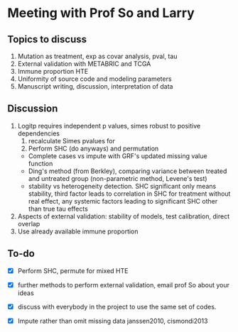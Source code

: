 # Meeting with Prof So and Larry

## Topics to discuss

1. Mutation as treatment, exp as covar analysis, pval, tau
2. External validation with METABRIC and TCGA
3. Immune proportion HTE
4. Uniformity of source code and modeling parameters
5. Manuscript writing, discussion, interpretation of data

## Discussion

1. Logitp requires independent p values, simes robust to positive dependencies
   1. recalculate Simes pvalues for
   2. Perform SHC (do anyways) and permutation
    - Complete cases vs impute with GRF's updated missing value function
    - Ding's method (from Berkley), comparing variance between treated and untreated group (non-parametric method, Levene's test)
    - stability vs heterogeneity detection. SHC significant only means stability, third factor leads to correlation in SHC for treatment without real effect, any systemic factors leading to significant SHC other than true tau effects
2. Aspects of external validation: stability of models, test calibration, direct overlap
3. Use already available immune proportion

## To-do

- [x] Perform SHC, permute for mixed HTE

- [x] further methods to perform external validation, email prof So about your ideas
- [x] discuss with everybody in the project to use the same set of codes.
- [x] Impute rather than omit missing data janssen2010, cismondi2013
